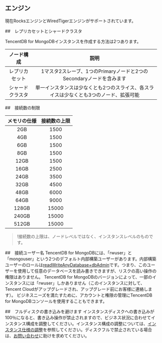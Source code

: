 ## エンジン

現在RocksエンジンとWiredTigerエンジンがサポートされています。

##　レプリカセットとシャードクラスタ

TencentDB for MongoDBインスタンスを作成する方法は2つあります。

| ノード構成 |                          説明                          |
| :------: | :----------------------------------------------------: |
|  レプリカセット  | 1マスタ2スレーブ、1つのPrimaryノードと2つのSecondaryノードを含みます |
| シャードクラスタ |    単一インスタンスは少なくとも2つのスライス、各スライスは少なくとも3つのノード、拡張可能    |

##　接続数の制限

| メモリの仕様 | 接続数の上限 |
| :------: | :------------: |
|   2GB    |      1500      |
|   4GB    |      1500      |
|   6GB    |      1500      |
|   8GB    |      1500      |
|   12GB   |      1500      |
|   16GB   |      2500      |
|   24GB   |      3500      |
|   32GB   |      4500      |
|   48GB   |      6000      |
|   64GB   |      9000      |
|  128GB   |     15000      |
|  240GB   |     15000      |
|  512GB   |     15000      |

>!接続数の上限は、ノードレベルではなく、インスタンスレベルのものです。

##　接続ユーザー名
TencentDB for MongoDBには、「rwuser」と「mongouser」という2つのデフォルト内部構築ユーザーがあります。内部構築ユーザーのロールは[readWriteAnyDatabase+dbAdmin](https://docs.mongodb.org/v3.0/reference/built-in-roles/)です。つまり、このユーザーを使用して任意のデータベースを読み書きできますが、リスクの高い操作の権限はありません。
TencentDB for MongoDBのバージョンによって、一部のインスタンスには「rwuser」しかありません（このインスタンスに対して、Tencent Cloudがアップグレードされ、アップグレード前にお客様に連絡します）。
ビジネスニーズを満たすために、アカウントと権限の管理にTencentDB for MongoDBコンソールを使用することもできます。

##　フルディスクの書き込みを避けます
インスタンスディスクへの書き込みが100％になると、書き込み操作が禁止されますので、ビジネス状況に合わせてインスタンス構成を調整してください。インスタンス構成の調整については、[インスタンス仕様の調整](https://cloud.tencent.com/document/product/240/19911)を参照してください。ディスクフルで禁止されている場合は、[お問い合わせ](https://cloud.tencent.com/about/connect)に助けを求めてください。

